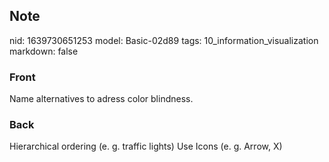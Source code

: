 ## Note
nid: 1639730651253
model: Basic-02d89
tags: 10_information_visualization
markdown: false

### Front
Name alternatives to adress color blindness.

### Back
Hierarchical ordering (e. g. traffic lights)
Use Icons (e. g. Arrow, X)
